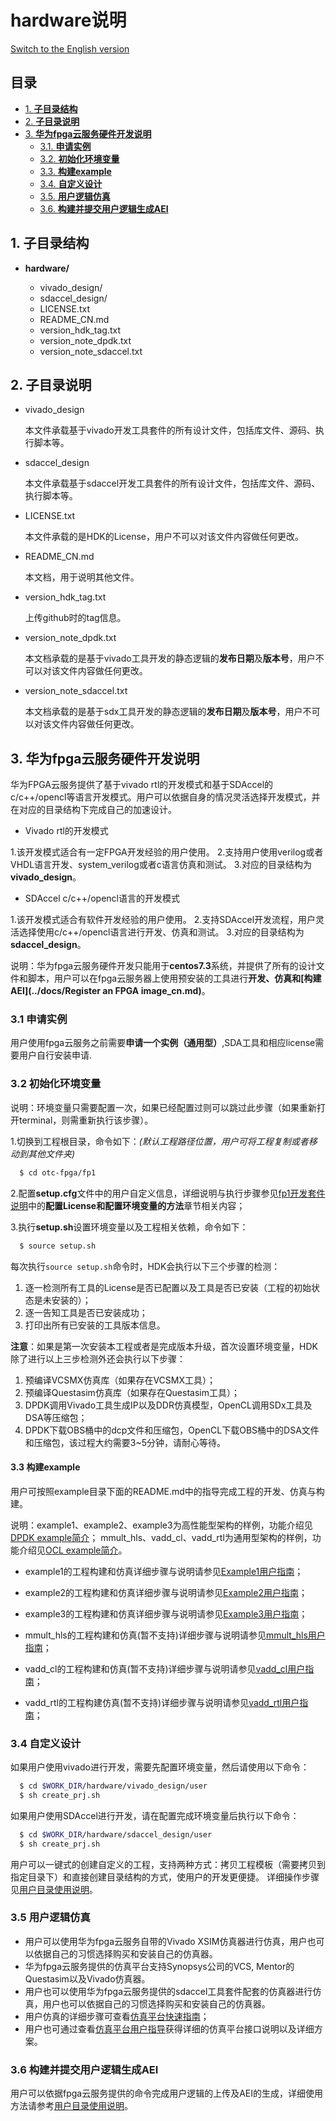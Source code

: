 # hardware说明

[Switch to the English version](./README.md)

<div id="table-of-contents">
<h2>目录</h2>
<div id="text-table-of-contents">
<ul>
<li><a href="#sec-1">1. <b>子目录结构</b></a></li>
<li><a href="#sec-2">2. <b>子目录说明</b></a></li>
<li><a href="#sec-3">3. <b>华为fpga云服务硬件开发说明</b></a>
<ul>
<li><a href="#sec-3-1">3.1. <b>申请实例</b></a></li>
</ul>
<ul>
<li><a href="#sec-3-2">3.2. <b>初始化环境变量</b></a></li>
</ul>
<ul>
<li><a href="#sec-3-3">3.3. <b>构建example</b></a></li>
</ul>
<ul>
<li><a href="#sec-3-4">3.4. <b>自定义设计</b></a></li>
</ul>
<ul>
<li><a href="#sec-3-5">3.5. <b>用户逻辑仿真</b></a></li>
</ul>
<ul>
<li><a href="#sec-3-6">3.6. <b>构建并提交用户逻辑生成AEI</b></a></li>
</ul>
</div>
</div>

<a id="sec-1" name="sec-1"></a>

## 1. 子目录结构

- **hardware/**

  - vivado_design/
  - sdaccel_design/
  - LICENSE.txt
  - README_CN.md
  - version_hdk_tag.txt
  - version_note_dpdk.txt
  - version_note_sdaccel.txt

<a id="sec-2" name="sec-2"></a>

## 2. 子目录说明

- vivado_design

  本文件承载基于vivado开发工具套件的所有设计文件，包括库文件、源码、执行脚本等。

- sdaccel_design

  本文件承载基于sdaccel开发工具套件的所有设计文件，包括库文件、源码、执行脚本等。

- LICENSE.txt

  本文件承载的是HDK的License，用户不可以对该文件内容做任何更改。

- README_CN.md

  本文档，用于说明其他文件。 
  
- version_hdk_tag.txt  

  上传github时的tag信息。

- version_note_dpdk.txt  

  本文档承载的是基于vivado工具开发的静态逻辑的**发布日期**及**版本号**，用户不可以对该文件内容做任何更改。

- version_note_sdaccel.txt  

  本文档承载的是基于sdx工具开发的静态逻辑的**发布日期**及**版本号**，用户不可以对该文件内容做任何更改。  

<a id="sec-3" name="sec-3"></a>

## 3. 华为fpga云服务硬件开发说明

华为FPGA云服务提供了基于vivado rtl的开发模式和基于SDAccel的c/c++/opencl等语言开发模式。用户可以依据自身的情况灵活选择开发模式，并在对应的目录结构下完成自己的加速设计。

- Vivado rtl的开发模式

1.该开发模式适合有一定FPGA开发经验的用户使用。
2.支持用户使用verilog或者VHDL语言开发、system_verilog或者c语言仿真和测试。
3.对应的目录结构为 **vivado_design**。

- SDAccel c/c++/opencl语言的开发模式

1.该开发模式适合有软件开发经验的用户使用。
2.支持SDAccel开发流程，用户灵活选择使用c/c++/opencl语言进行开发、仿真和测试。
3.对应的目录结构为 **sdaccel_design**。

说明：华为fpga云服务硬件开发只能用于**centos7.3**系统，并提供了所有的设计文件和脚本，用户可以在fpga云服务器上使用预安装的工具进行**开发、仿真和[构建AEI](../docs/Register an FPGA image_cn.md)**。

<a id="sec-3-1" name="sec-3-1"></a>

### 3.1  申请实例

用户使用fpga云服务之前需要**申请一个实例（通用型）**,SDA工具和相应license需要用户自行安装申请.

<a id="sec-3-2" name="sec-3-2"></a>

### 3.2 初始化环境变量

说明：环境变量只需要配置一次，如果已经配置过则可以跳过此步骤（如果重新打开terminal，则需重新执行该步骤）。

1.切换到工程根目录，命令如下：*(默认工程路径位置，用户可将工程复制或者移动到其他文件夹)*

```bash
  $ cd otc-fpga/fp1
```

2.配置**setup.cfg**文件中的用户自定义信息，详细说明与执行步骤参见[fp1开发套件说明](../README_CN.md)中的**配置License和配置环境变量的方法**章节相关内容；

3.执行**setup.sh**设置环境变量以及工程相关依赖，命令如下：

```bash
  $ source setup.sh
```

每次执行`source setup.sh`命令时，HDK会执行以下三个步骤的检测：

1. 逐一检测所有工具的License是否已配置以及工具是否已安装（工程的初始状态是未安装的）；
2. 逐一告知工具是否已安装成功；
3. 打印出所有已安装的工具版本信息。

**注意**：如果是第一次安装本工程或者是完成版本升级，首次设置环境变量，HDK除了进行以上三步检测外还会执行以下步骤：

1. 预编译VCSMX仿真库（如果存在VCSMX工具）；
2. 预编译Questasim仿真库（如果存在Questasim工具）；
3. DPDK调用Vivado工具生成IP以及DDR仿真模型，OpenCL调用SDx工具及DSA等压缩包；
4. DPDK下载OBS桶中的dcp文件和压缩包，OpenCL下载OBS桶中的DSA文件和压缩包，该过程大约需要3~5分钟，请耐心等待。

<a id="sec-3-3" name="sec-3-3"></a>

#### 3.3 构建example

用户可按照example目录下面的README.md中的指导完成工程的开发、仿真与构建。

说明：example1、example2、example3为高性能型架构的样例，功能介绍见[DPDK example简介](./vivado_design/documents/README_CN.md)；
mmult_hls、vadd_cl、vadd_rtl为通用型架构的样例，功能介绍见[OCL example简介](./sdaccel_design/examples/README_CN.md)。

- example1的工程构建和仿真详细步骤与说明请参见[Example1用户指南](./vivado_design/examples/example1/README_CN.md)；

- example2的工程构建和仿真详细步骤与说明请参见[Example2用户指南](./vivado_design/examples/example2/README_CN.md)；

- example3的工程构建和仿真详细步骤与说明请参见[Example3用户指南](./vivado_design/examples/example3/README_CN.md)；

- mmult_hls的工程构建和仿真(暂不支持)详细步骤与说明请参见[mmult_hls用户指南](./sdaccel_design/examples/mmult_hls/README_CN.md)；

- vadd_cl的工程构建和仿真(暂不支持)详细步骤与说明请参见[vadd_cl用户指南](./sdaccel_design/examples/vadd_cl/README_CN.md)；

- vadd_rtl的工程构建仿真(暂不支持)详细步骤与说明请参见[vadd_rtl用户指南](./sdaccel_design/examples/vadd_rtl/README_CN.md)；

<a id="sec-3-4" name="sec-3-4"></a>

### 3.4 自定义设计

如果用户使用vivado进行开发，需要先配置环境变量，然后请使用以下命令：

```bash
  $ cd $WORK_DIR/hardware/vivado_design/user
  $ sh create_prj.sh
```

如果用户使用SDAccel进行开发，请在配置完成环境变量后执行以下命令：

```bash
  $ cd $WORK_DIR/hardware/sdaccel_design/user
  $ sh create_prj.sh
```

用户可以一键式的创建自定义的工程，支持两种方式：拷贝工程模板（需要拷贝到指定目录下）和直接创建目录结构的方式，使用户的开发更便捷。
详细操作步骤见[用户目录使用说明](./vivado_design/user/README_CN.md)。

<a id="sec-3-5" name="sec-3-5"></a>

### 3.5 用户逻辑仿真

- 用户可以使用华为fpga云服务自带的Vivado XSIM仿真器进行仿真，用户也可以依据自己的习惯选择购买和安装自己的仿真器。
- 华为fpga云服务提供的仿真平台支持Synopsys公司的VCS, Mentor的Questasim以及Vivado仿真器。
- 用户也可以使用华为fpga云服务提供的sdaccel工具套件配套的仿真器进行仿真，用户也可以依据自己的习惯选择购买和安装自己的仿真器。
- 用户仿真的详细步骤可查看[仿真平台快速指南](./vivado_design/lib/sim/doc/quick_start_cn.md)；
- 用户也可通过查看[仿真平台用户指导](./vivado_design/lib/sim/doc/user_guide_cn.md)获得详细的仿真平台接口说明以及详细方案。

<a id="sec-3-6" name="sec-3-6"></a>

### 3.6 构建并提交用户逻辑生成AEI

用户可以依据fpga云服务提供的命令完成用户逻辑的上传及AEI的生成，详细使用方法请参考[用户目录使用说明](./vivado_design/user/README_CN.md)。
